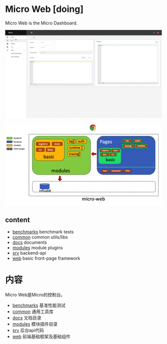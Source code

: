 # Micro Web [doing]

Micro Web is the Micro Dashboard.

![](./docs/img/2.show.gif)

![](./docs/img/1.architecture.png)

## content

- [benchmarks](./benchmarks) benchmark tests
- [common](./common) common utils/libs
- [docs](./docs) documents
- [modules](./modules) module plugins
- [srv](./srv) backend-api
- [web](./web) basic front-page framework

# 内容

Micro Web是Micro的控制台。

- [benchmarks](./benchmarks) 基准性能测试
- [common](./common) 通用工具库
- [docs](./docs) 文档目录
- [modules](./modules) 模块插件目录
- [srv](./srv) 后台api代码
- [web](./web) 前端基础框架及基础组件

